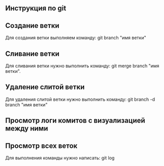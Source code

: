 ## Инструкция по git

## Создание ветки
Для создания ветки выполняем команду:
git branch "имя ветки"
## Сливание ветки
Для сливания ветки нужно выполнить команду:
git merge branch "имя ветки".

## Удаление слитой ветки
Для удаления слитой ветки нужно выполнить команду:
git branch -d branch "имя ветки"

## Просмотр логи комитов с визуализацией между ними


## Просмотр всех веток
Для выполнения команды нужно написать:
git log


